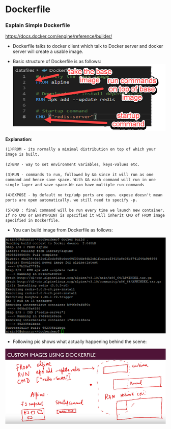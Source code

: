 
# Dockerfile

### Explain Simple Dockerfile

https://docs.docker.com/engine/reference/builder/

- Dockerfile talks to docker client  which talk to Docker server and docker server will create a usable image.

- Basic structure of Dockerfile is as follows:
  ![img.png](../images/1_1.5_1.png)

**Explanation**: 

```text
(1)FROM - its normally a minimal distribution on top of which your image is built.

(2)ENV - way to set environment variables, keys-values etc.

(3)RUN - commands to run, followed by && since it will run as one command and hence save space. With && each command will run in one single layer and save space.We can have multiple run commands

(4)EXPOSE - by default no tcp/udp ports are open. expose doesn't mean ports are open automatically. we still need to specify -p.

(5)CMD : final command will be run every time we launch new container. If no CMD or ENTRYPOINT is specified it will inherit CMD of FROM image specified in Dockerfile.
```


- You can build image from Dockerfile as follows:

![img_1.png](../images/1_1.5_3.png)

- Following pic shows what actually happening behind the scene:

![img_2.png](../images/1_1.5_2.png)


